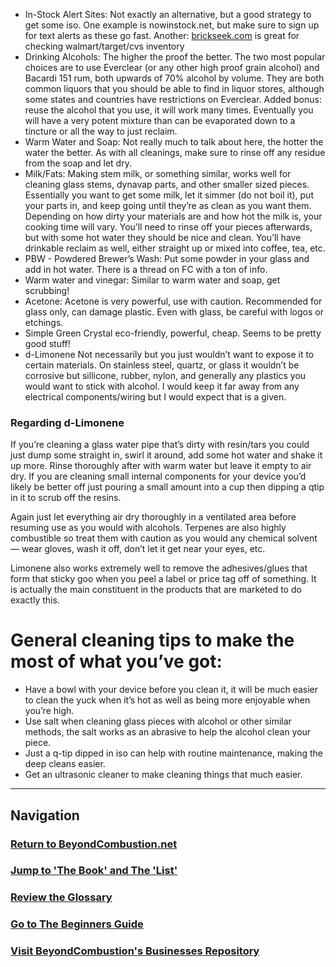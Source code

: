 - In-Stock Alert Sites: Not exactly an alternative, but a good strategy to get some iso. One example is nowinstock.net, but make sure to sign up for text alerts as these go fast. Another: [brickseek.com](https://brickseek.com) is great for checking walmart/target/cvs inventory
- Drinking Alcohols: The higher the proof the better. The two most popular choices are to use Everclear (or any other high proof grain alcohol) and Bacardi 151 rum, both upwards of 70% alcohol by volume. They are both common liquors that you should be able to find in liquor stores, although some states and countries have restrictions on Everclear. Added bonus: reuse the alcohol that you use, it will work many times. Eventually you will have a very potent mixture than can be evaporated down to a tincture or all the way to just reclaim.
- Warm Water and Soap: Not really much to talk about here, the hotter the water the better. As with all cleanings, make sure to rinse off any residue from the soap and let dry.
- Milk/Fats: Making stem milk, or something similar, works well for cleaning glass stems, dynavap parts, and other smaller sized pieces. Essentially you want to get some milk, let it simmer (do not boil it), put your parts in, and keep going until they’re as clean as you want them. Depending on how dirty your materials are and how hot the milk is, your cooking time will vary. You’ll need to rinse off your pieces afterwards, but with some hot water they should be nice and clean. You’ll have drinkable reclaim as well, either straight up or mixed into coffee, tea, etc.
- PBW - Powdered Brewer’s Wash: Put some powder in your glass and add in hot water. There is a thread on FC with a ton of info.
- Warm water and vinegar: Similar to warm water and soap, get scrubbing!
- Acetone: Acetone is very powerful, use with caution. Recommended for glass only, can damage plastic. Even with glass, be careful with logos or etchings.
- Simple Green Crystal eco-friendly, powerful, cheap. Seems to be pretty good stuff!
- d-Limonene Not necessarily but you just wouldn’t want to expose it to certain materials. On stainless steel, quartz, or glass it wouldn’t be corrosive but sillicone, rubber, nylon, and generally any plastics you would want to stick with alcohol. I would keep it far away from any electrical components/wiring but I would expect that is a given.

### Regarding d-Limonene

 If you’re cleaning a glass water pipe that’s dirty with resin/tars you could just 
 dump some straight in, swirl it around, add some hot water and shake it up more. 
 Rinse thoroughly after with warm water but leave it empty to air dry. If you are 
 cleaning small internal components for your device you’d likely be better off just 
 pouring a small amount into a cup then dipping a qtip in it to scrub off the 
 resins.

 Again just let everything air dry thoroughly in a ventilated area before resuming 
 use as you would with alcohols. Terpenes are also highly combustible so treat them 
 with caution as you would any chemical solvent— wear gloves, wash it off, don’t 
 let it get near your eyes, etc.

 Limonene also works extremely well to remove the adhesives/glues that form that 
 sticky goo when you peel a label or price tag off of something. It is actually the 
 main constituent in the products that are marketed to do exactly this.

# General cleaning tips to make the most of what you’ve got:

- Have a bowl with your device before you clean it, it will be much easier to clean the yuck when it’s hot as well as being more enjoyable when you’re high.
- Use salt when cleaning glass pieces with alcohol or other similar methods, the salt works as an abrasive to help the alcohol clean your piece.
- Just a q-tip dipped in iso can help with routine maintenance, making the deep cleans easier.
- Get an ultrasonic cleaner to make cleaning things that much easier.

---

## Navigation

### [Return to BeyondCombustion.net](https://www.beyondcombustion.net/)

### [Jump to 'The Book' and The 'List'](https://www.beyondcombustion.net/The-Book-fka-The-Consensus/)

### [Review the Glossary](https://BeyondCombustion.net/Glossary/)

### [Go to The Beginners Guide](https://BeyondCombustion.net/Beginners-Start-Here/)

### [Visit BeyondCombustion's Businesses Repository](https://BeyondCombustion.net/Businesses/)

